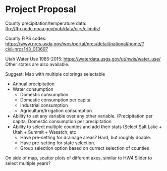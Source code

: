 # Project Proposal

County precipitation/temperature data: ftp://ftp.ncdc.noaa.gov/pub/data/cirs/climdiv/

County FIPS codes: https://www.nrcs.usda.gov/wps/portal/nrcs/detail/national/home/?cid=nrcs143_013697

Utah Water Use 1985-2015: https://waterdata.usgs.gov/ut/nwis/water_use/ Other states are also available.

Suggest: Map with multiple colorings selectable
* Annual precipitation
* Water consumption
  * Domestic consumption
  * Domestic consumption per capita
  * Industrial consumption
  * Agriculture/Irrigation consumption
* Ability to set any variable over any other variable. (Precipitation per capita, Domestic consumption per precipitation
* Ability to select multiple counties and add their stats (Select Salt Lake + Utah + Summit + Wasatch, etc
  * Have pre-setting for drainage areas? Hard, but roughly doable.
  * Have pre-setting for state selection.
  * Group selection option based on currect selection of counties

On side of map, scatter plots of different axes, similar to HW4
Slider to select multiple years?
